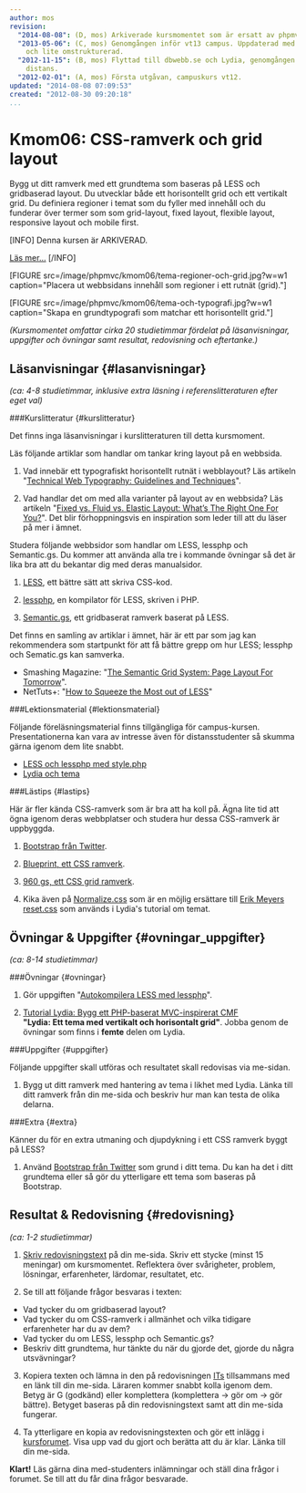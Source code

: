 ```yaml
---
author: mos
revision:
  "2014-08-08": (D, mos) Arkiverade kursmomentet som är ersatt av phpmvc-v2.
  "2013-05-06": (C, mos) Genomgången inför vt13 campus. Uppdaterad med visst läsmaterial
    och lite omstrukturerad.
  "2012-11-15": (B, mos) Flyttad till dbwebb.se och Lydia, genomgången inför ht12
    distans.
  "2012-02-01": (A, mos) Första utgåvan, campuskurs vt12.
updated: "2014-08-08 07:09:53"
created: "2012-08-30 09:20:18"
...
```

Kmom06: CSS-ramverk och grid layout 
==================================

Bygg ut ditt ramverk med ett grundtema som baseras på LESS och gridbaserad layout. Du utvecklar både ett horisontellt grid och ett vertikalt grid. Du definiera regioner i temat som du fyller med innehåll och du funderar över termer som som grid-layout, fixed layout, flexible layout, responsive layout och mobile first. 

[INFO]
Denna kursen är ARKIVERAD.

[Läs mer...](phpmvc-v1)
[/INFO]


[FIGURE src=/image/phpmvc/kmom06/tema-regioner-och-grid.jpg?w=w1 caption="Placera ut webbsidans innehåll som regioner i ett rutnät (grid)."]

[FIGURE src=/image/phpmvc/kmom06/tema-och-typografi.jpg?w=w1 caption="Skapa en grundtypografi som matchar ett horisontellt grid."]

*(Kursmomentet omfattar cirka 20 studietimmar fördelat på läsanvisningar, uppgifter och övningar samt resultat, redovisning och eftertanke.)*



Läsanvisningar  {#lasanvisningar}
---------------------------------

*(ca: 4-8 studietimmar, inklusive extra läsning i referenslitteraturen efter eget val)*



###Kurslitteratur  {#kurslitteratur}

Det finns inga läsanvisningar i kurslitteraturen till detta kursmoment.

Läs följande artiklar som handlar om tankar kring layout på en webbsida.

1) Vad innebär ett typografiskt horisontellt rutnät i webblayout? Läs artikeln "[Technical Web Typography: Guidelines and Techniques](http://coding.smashingmagazine.com/2011/03/14/technical-web-typography-guidelines-and-techniques/)".

2) Vad handlar det om med alla varianter på layout av en webbsida? Läs artikeln "[Fixed vs. Fluid vs. Elastic Layout: What’s The Right One For You?](http://coding.smashingmagazine.com/2009/06/02/fixed-vs-fluid-vs-elastic-layout-whats-the-right-one-for-you/)". Det blir förhoppningsvis en inspiration som leder till att du läser på mer i ämnet.


Studera följande webbsidor som handlar om LESS, lessphp och Semantic.gs. Du kommer att använda alla tre i kommande övningar så det är lika bra att du bekantar dig med deras manualsidor.

1) [LESS](http://lesscss.org/), ett bättre sätt att skriva CSS-kod.

2) [lessphp](http://leafo.net/lessphp/), en kompilator för LESS, skriven i PHP.

3) [Semantic.gs](http://semantic.gs/), ett gridbaserat ramverk baserat på LESS.

Det finns en samling av artiklar i ämnet, här är ett par som jag kan rekommendera som startpunkt för att få bättre grepp om hur LESS; lessphp och Sematic.gs kan samverka.

* Smashing Magazine: "[The Semantic Grid System: Page Layout For Tomorrow](http://coding.smashingmagazine.com/2011/08/23/the-semantic-grid-system-page-layout-for-tomorrow/)".
* NetTuts+: "[How to Squeeze the Most out of LESS](http://net.tutsplus.com/tutorials/php/how-to-squeeze-the-most-out-of-less/)" 


###Lektionsmaterial  {#lektionsmaterial}

Följande föreläsningsmaterial finns tillgängliga för campus-kursen. Presentationerna kan vara av intresse även för distansstudenter så skumma gärna igenom dem lite snabbt.

* [LESS och lessphp med style.php](phpmvc/style-php-vt13.pdf)
* [Lydia och tema](phpmvc/lydia-tema-vt13.pdf)



###Lästips {#lastips}

Här är fler kända CSS-ramverk som är bra att ha koll på. Ägna lite tid att ögna igenom deras webbplatser och studera hur dessa CSS-ramverk är uppbyggda.

1) [Bootstrap från Twitter](http://twitter.github.com/bootstrap/).

2) [Blueprint, ett CSS ramverk](http://blueprintcss.org/).

3) [960 gs, ett CSS grid ramverk](http://960.gs/).

4) Kika även på [Normalize.css](http://necolas.github.com/normalize.css/) som är en möjlig ersättare till [Erik Meyers reset.css](http://meyerweb.com/eric/tools/css/reset/) som används i Lydia's tutorial om temat.



Övningar & Uppgifter  {#ovningar_uppgifter}
-------------------------------------------

*(ca: 8-14 studietimmar)*


###Övningar {#ovningar}

1. Gör uppgiften "[Autokompilera LESS med lessphp](forum/viewtopic.php?t=290)". 

2. [Tutorial Lydia: Bygg ett PHP-baserat MVC-inspirerat CMF](lydia/tutorial)  
  **"Lydia: Ett tema med vertikalt och horisontalt grid"**. Jobba genom de övningar som finns i **femte** delen om Lydia.



###Uppgifter {#uppgifter}

Följande uppgifter skall utföras och resultatet skall redovisas via me-sidan.

1. Bygg ut ditt ramverk med hantering av tema i likhet med Lydia. Länka till ditt ramverk från din me-sida och beskriv hur man kan testa de olika delarna.



###Extra {#extra}

Känner du för en extra utmaning och djupdykning i ett CSS ramverk byggt på LESS?

1) Använd [Bootstrap från Twitter](http://twitter.github.com/bootstrap/) som grund i ditt tema. Du kan ha det i ditt grundtema eller så gör du ytterligare ett tema som baseras på Bootstrap.



Resultat & Redovisning  {#redovisning}
-----------------------------------------------

*(ca: 1-2 studietimmar)*

1. [Skriv redovisningstext](kunskap/att-skriva-en-bra-redovisningstext) på din me-sida. Skriv ett stycke (minst 15 meningar) om kursmomentet. Reflektera över svårigheter, problem, lösningar, erfarenheter, lärdomar, resultatet, etc.

2. Se till att följande frågor besvaras i texten:
  * Vad tycker du om gridbaserad layout?
  * Vad tycker du om CSS-ramverk i allmänhet och vilka tidigare erfarenheter har du av dem?
  * Vad tycker du om LESS, lessphp och Semantic.gs?
  * Beskriv ditt grundtema, hur tänkte du när du gjorde det, gjorde du några utsvävningar?

3. Kopiera texten och lämna in den på redovisningen [ITs](bth#its) tillsammans med en länk till din me-sida. Läraren kommer snabbt kolla igenom dem. Betyg är G (godkänd) eller komplettera (komplettera -> gör om -> gör bättre). Betyget baseras på din redovisningstext samt att din me-sida fungerar.

4. Ta ytterligare en kopia av redovisningstexten och gör ett inlägg i [kursforumet](forum/utbildning/phpmvc). Visa upp vad du gjort och berätta att du är klar. Länka till din me-sida.


**Klart!** Läs gärna dina med-studenters inlämningar och ställ dina frågor i forumet. Se till att du får dina frågor besvarade.
